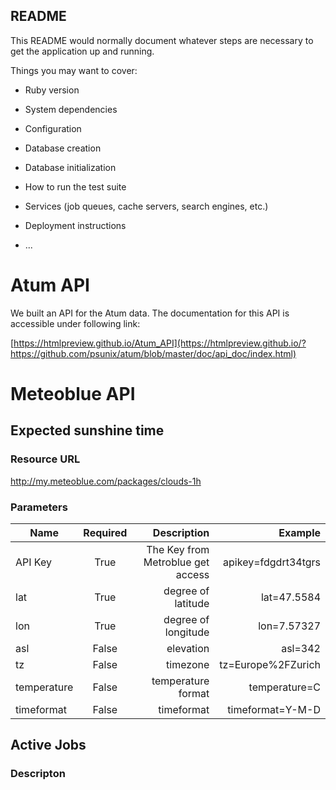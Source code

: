 ## README

This README would normally document whatever steps are necessary to get the
application up and running.

Things you may want to cover:

* Ruby version

* System dependencies

* Configuration

* Database creation

* Database initialization

* How to run the test suite

* Services (job queues, cache servers, search engines, etc.)

* Deployment instructions

* ...


# Atum API

We built an API for the Atum data. The documentation for this API is accessible under following link:

[https://htmlpreview.github.io/Atum_API](https://htmlpreview.github.io/?https://github.com/psunix/atum/blob/master/doc/api_doc/index.html)

# Meteoblue API

## Expected sunshine time

### Resource URL

http://my.meteoblue.com/packages/clouds-1h

### Parameters

| Name          | Required      | Description  | Example |
| ------------- |:-------------:| ---------------------------------:|-------------------:|
| API Key       | True    | The Key from Metroblue get access |apikey=fdgdrt34tgrs |
| lat     | True     | degree of latitude| lat=47.5584|
| lon    | True     | degree of longitude | lon=7.57327 |
| asl | False | elevation | asl=342 |
| tz | False | timezone | tz=Europe%2FZurich|
| temperature | False |temperature format | temperature=C |
| timeformat | False | timeformat | timeformat=Y-M-D|


## Active Jobs

### Descripton
